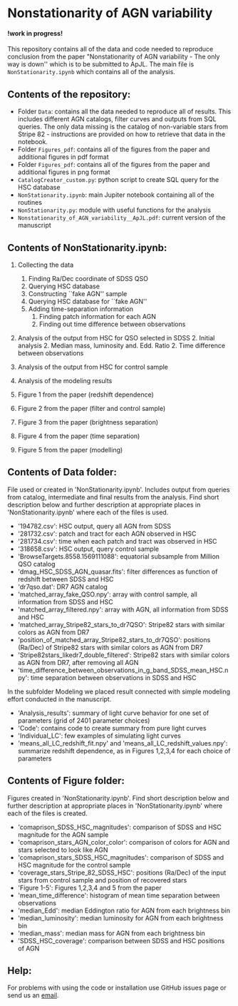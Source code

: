 # Nonstationarity of AGN variability

#### !work in progress!

This repository contains all of the data and code needed to reproduce conclusion from the paper "Nonstationarity of AGN variability - The only way is down'' which is to be submitted to ApJL. The main file is `NonStationarity.ipynb` which contains all of the analysis.

## Contents of the repository:

* Folder `Data`: contains all the data needed to reproduce all of results. This includes different AGN catalogs, filter curves and outputs from SQL queries. The only data missing is the catalog of non-variable stars from Stripe 82 - instructions are provided on how to retrieve that data in the notebook.
* Folder `Figures_pdf`: contains all of the figures from the paper and additional figures in pdf format
* Folder `Figures_pdf`: contains all of the figures from the paper and additional figures in png format
* `CatalogCreator_custom.py`: python script to create SQL query for the HSC database
* `NonStationarity.ipynb`: main Jupiter notebook containing all of the routines
* `NonStationarity.py`: module with useful functions for the analysis
* `Nonstationarity_of_AGN_variability__ApJL.pdf`: current version of the manuscript

## Contents of NonStationarity.ipynb:

1. Collecting the data
	1. Finding Ra/Dec coordinate of SDSS QSO
	1. Querying HSC database
	1. Constructing ``fake AGN'' sample
	1. Querying HSC database for ``fake AGN''
	1. Adding time-separation information
		1. Finding patch information for each AGN
		1. Finding out time difference between observations

2. Analysis of the output from HSC for QSO selected in SDSS
	2. Initial analysis
	2. Median mass, luminosity and. Edd. Ratio
	2. Time difference between observations

3. Analysis of the output from HSC for control sample
4. Analysis of the modeling results
5. Figure 1 from the paper (redshift dependence)
6. Figure 2 from the paper (filter and control sample)
7. Figure 3 from the paper (brightness separation)
8. Figure 4 from the paper (time separation)
9. Figure 5 from the paper (modelling)

## Contents of Data folder:

File used or created in 'NonStationarity.ipynb'. Includes output from queries from catalog, intermediate and final results from the analysis. Find short description below and further description at appropriate places in 'NonStationarity.ipynb' where each of the files is used.

* '194782.csv': HSC output, query all AGN from SDSS
* '281732.csv': patch and tract for each AGN observed in HSC
* '281734.csv': time when each patch and tract was observed in HSC
* '318658.csv': HSC output, query control sample
* 'BrowseTargets.8558.1569111088': equatorial subsample from Million QSO catalog
* 'dmag_HSC_SDSS_AGN_quasar.fits': filter differences as function of redshift between SDSS and HSC
* 'dr7qso.dat': DR7 AGN catalog
* 'matched_array_fake_QSO.npy': array with control sample, all information from SDSS and HSC
* 'matched_array_filtered.npy': array with AGN, all information from SDSS and HSC
* 'matched_array_Stripe82_stars_to_dr7QSO': Stripe82 stars with similar colors as AGN from DR7
* 'position_of_matched_array_Stripe82_stars_to_dr7QSO': positions (Ra/Dec) of Stripe82 stars with similar colors as AGN from DR7
* 'Stripe82stars_likedr7_double_filtered': Stripe82 stars with similar colors as AGN from DR7, after removing all AGN 
* 'time_difference_between_observations_in_g_band_SDSS_mean_HSC.npy': time separation between observations in SDSS and HSC

In the subfolder Modeling we placed result connected with simple modeling effort conducted in the manuscript.

* 'Analysis_results': summary of light curve behavior for one set of parameters (grid of 2401 parameter choices)
* 'Code': contains code to create summary from pure light curves
* 'Individual_LC': few examples of simulating light curves
* 'means_all_LC_redshift_fit.npy' and 'means_all_LC_redshift_values.npy': summarize redshift dependence, as in Figures 1,2,3,4 for each choice of parameters

## Contents of Figure folder:

Figures created in 'NonStationarity.ipynb'. Find short description below and further description at appropriate places in 'NonStationarity.ipynb' where each of the files is created.

* 'comaprison_SDSS_HSC_magnitudes': comparison of SDSS and HSC magnitude for the AGN sample
* 'comaprison_stars_AGN_color_color': comparison of colors for AGN and stars selected to look like AGN
* 'comaprison_stars_SDSS_HSC_magnitudes': comparison of SDSS and HSC magnitude for the control sample
* 'coverage_stars_Stripe_82_SDSS_HSC': positions (Ra/Dec) of the input stars from control sample and position of recovered stars
* 'Figure 1-5': Figures 1,2,3,4 and 5 from the paper
* 'mean_time_difference': histogram of mean time separation between observations
* 'median_Edd': median Eddington ratio for AGN from each brightness bin
* 'median_luminosity': median luminosity for AGN from each brightness bin
* 'median_mass': median mass for AGN from each brightness bin
* 'SDSS_HSC_coverage': comparison between SDSS and HSC positions of AGN


## Help:

For problems with using the code or installation use GitHub issues page or send us an [email](mailto:ncaplar@princeton.edu).